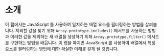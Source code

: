 # 소개

이 랩에서는 JavaScript 를 사용하여 일치하는 배열 요소를 필터링하는 방법을 살펴봅니다. 제외할 값을 찾기 위해 `Array.prototype.includes()` 메서드를 사용하는 방법과 이러한 값을 제외하는 새 배열을 생성하기 위해 `Array.prototype.filter()` 메서드를 구현하는 방법을 배웁니다. 이 랩을 마치면 JavaScript 를 사용하여 배열에서 특정 요소를 필터링하는 방법에 대한 확실한 이해를 갖게 될 것입니다.

